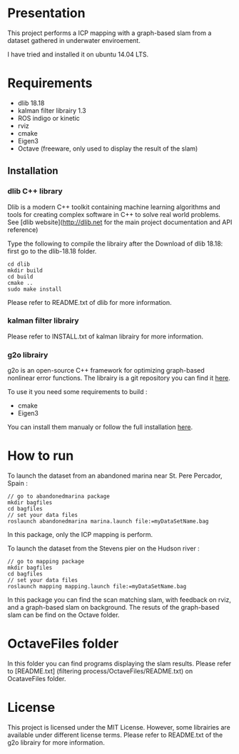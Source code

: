 # Presentation
This project performs a ICP mapping with a graph-based slam from a dataset gathered in underwater enviroement. 

I have tried and installed it on ubuntu 14.04 LTS.
# Requirements

* dlib 18.18
* kalman filter librairy 1.3
* ROS indigo or kinetic 
* rviz
* cmake
* Eigen3 
* Octave (freeware, only used to display the result of the slam) 

## Installation 
### dlib C++ library

Dlib is a modern C++ toolkit containing machine learning algorithms and tools
for creating complex software in C++ to solve real world problems.  See
[dlib website](http://dlib.net for the main project documentation and API reference)

Type the following to compile the librairy after the Download of dlib 18.18:
  first go to the dlib-18.18 folder.

	cd dlib 
	mkdir build 
	cd build 
	cmake ..
	sudo make install

Please refer to README.txt of dlib for more information.

### kalman filter librairy
Please refer to INSTALL.txt of kalman librairy for more information.

### g2o librairy
g2o is an open-source C++ framework for optimizing graph-based nonlinear error functions.
The librairy is a git repository you can find it [here](https://github.com/RainerKuemmerle/g2o).


To use it you need some requirements to build : 
* cmake
* Eigen3

You can install them manualy or follow the full installation [here](http://sayantanfoto.blogspot.se/2015/06/installing-g2o-on-ubuntu.html).

# How to run
To launch the dataset from an abandoned marina near St. Pere Percador, Spain :

	// go to abandonedmarina package 
	mkdir bagfiles
	cd bagfiles 
	// set your data files
	roslaunch abandonedmarina marina.launch file:=myDataSetName.bag

In this package, only the ICP mapping is perform.

To launch the dataset from the Stevens pier on the Hudson river :

	// go to mapping package 
	mkdir bagfiles 
	cd bagfiles
	// set your data files
	roslaunch mapping mapping.launch file:=myDataSetName.bag

In this package you can find the scan matching slam, with feedback on rviz, and a graph-based slam on background. The resuts of the graph-based slam can be find on the Octave folder.

# OctaveFiles folder 
In this folder you can find programs displaying the slam results. Please refer to [README.txt] (filtering process/OctaveFiles/README.txt) on OcataveFiles folder. 

# License
This project is licensed under the MIT License. However, some librairies are available under different license terms. 
Please refer to README.txt of the g2o librairy for more information.
